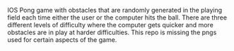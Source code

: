 IOS Pong game with obstacles that are randomly generated in the playing field each time either the user or the computer hits the ball. There are three different levels
of difficulty where the computer gets quicker and more obstacles are in play at harder difficulties. This repo is missing the pngs used for certain aspects of the game.
